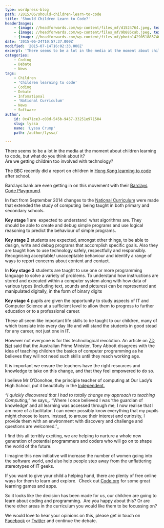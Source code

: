 ```yaml
---
type: wordpress-blog
path: /2015/06/should-children-learn-to-code
title: 'Should Children Learn to Code?'
headerImages:
    - {image: //headforwards.com/wp-content/files_mf/d1524764.jpeg, text: ""}
    - {image: //headforwards.com/wp-content/files_mf/9b885cab.jpeg, text: ""}
    - {image: //headforwards.com/wp-content/files_mf/photo1429051883746afd9d56fbdaf.jpeg, text: ""}
date: '2015-06-24T10:57:37.000Z'
modified: '2015-07-14T16:02:33.000Z'
excerpt: 'There seems to be a lot in the media at the moment about children learning to code, but what do you think about it? Are we getting children too involved with technology? The BBC recently did a report on children in Hong Kong learning to code after school. Barclays bank are even getting in on …'
categories:
    - Coding
    - Debate
    - News
tags:
    - Children
    - 'Children learning to code'
    - Coding
    - Debate
    - Infomational
    - 'National Curriculum'
    - News
    - Software
author:
    id: 0c471ce3-c08d-545b-9457-33251e971504
    slug: lyssa
    name: 'Lyssa Crump'
    path: /author/lyssa/

---
```

There seems to be a lot in the media at the moment about children learning to code, but what do you think about it?  
Are we getting children too involved with technology?

The BBC recently did a report on children in [Hong Kong learning to code](http://www.bbc.co.uk/news/business-32880185) after school.

Barclays bank are even getting in on this movement with their [Barclays Code Playground](http://www.barclays.co.uk/DigitalEagles/BarclaysCodePlayground/P1242686640999).

In fact from September 2014 changes to the [National Curriculum](https://www.gov.uk/government/publications/national-curriculum-in-england-computing-programmes-of-study) were made that extended the study of computing  being taught in both primary and secondary schools.

**Key stage 1** are  expected to understand  what algorithms are. They should be able to create and debug simple programs and use logical reasoning to predict the behaviour of simple programs.

**Key stage 2** students are expected, amongst other things, to be able to design, write and debug programs that accomplish specific goals. Also they are taught how to use technology safely, respectfully and responsibly. Recognising acceptable/ unacceptable behaviour and identify a range of ways to report concerns about content and contact.

In **Key stage 3** students are taught to use one or more programming language to solve a variety of problems. To understand how instructions are stored and executed within a computer system along with how data of various types (including text, sounds and pictures) can be represented and manipulated digitally, in the form of binary digits

**Key stage 4** pupils are given the opportunity to study aspects of IT and Computer Science at a sufficient level to allow them to progress to further education or to a professional career.

These all seem like important life skills to be taught to our children, many of which translate into every day life and will stand the students in good stead for any career, not just one in IT.

However not everyone is for this technological revolution. An article on [ZD Net](http://www.zdnet.com/article/unless-kids-are-working-coding-should-not-be-taught-abbott/) said that the Australian Prime Minister, Tony Abbott disagrees with the idea of teaching children the basics of computer programming as he believes they will not need such skills until they reach working age.

It is important we ensure the teachers have the right resources and knowledge to take on this change, and that they feel empowered to do so.

I believe Mr O’Donohoe, the principle teacher of computing at Our Lady’s High School, put it beautifully in the [Independent.](http://www.independent.co.uk/life-style/gadgets-and-tech/news/educators-call-for-reform-in-how-programming-is-taught-in-schools-8934893.html)

_“I quickly discovered that I had to totally change my approach to teaching Computing,”_ he says_. “Where I once believed I was ‘the guardian of knowledge’ and all learning was accessed through me, I now realise that I am more of a facilitator. I can never possibly know everything that my pupils might choose to learn. Instead, to arouse their interest and curiosity, I provide them with an environment with discovery and challenge and questions are welcomed.”_

I find this all terribly exciting, we are helping to nurture a whole new generation of potential programmers and coders who will go on to shape the world of the future.

I imagine this new initiative will increase the number of women going into the software world, and also help people step away from the unflattering stereotypes of IT geeks.

If you want to give your child a helping hand, there are plenty of free online ways for them to learn and explore.  Check out [Code.org](https://code.org/learn) for some great learning games and apps.

So it looks like the decision has been made for us, our children are going to learn about coding and programming.  Are you happy about this? Or are there other areas in the curriculum you would like them to be focussing on?

We would love to hear your opinions on this, please get in touch on [Facebook](https://www.facebook.com/headforwards) or [Twitter](https://twitter.com/headforwards) and continue the debate.
